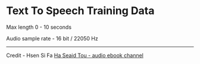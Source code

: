 # Text To Speech Training Data

Max length 0 - 10 seconds

Audio sample rate - 16 bit / 22050 Hz

---

Credit - Hsen Si Fa [Ha Seaid Tou - audio ebook channel](https://www.youtube.com/c/HaSeaidTou)
